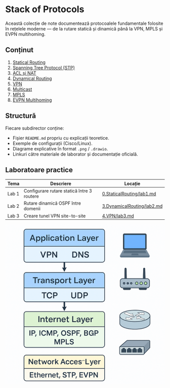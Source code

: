 # Stack of Protocols

Această colecție de note documentează protocoalele fundamentale folosite în rețelele moderne — de la rutare statică și dinamică până la VPN, MPLS și EVPN multihoming.

##  Conținut
1. [Statical Routing](0.StaticalRouting/README.md)
2. [Spanning Tree Protocol (STP)](1.STP/README.md)
3. [ACL și NAT](2.ACL_and_NAT/README.md)
4. [Dynamical Routing](3.DynamicalRouting/README.md)
5. [VPN](4.VPN/README.md)
6. [Multicast](5.Multicast/README.md)
7. [MPLS](6.MPLS/README.md)
8. [EVPN Multihoming](7.EVPN_Multihoming/README.md)

## Structură
Fiecare subdirector conține:
- Fișier `README.md` propriu cu explicații teoretice.  
- Exemple de configurații (Cisco/Linux).  
- Diagrame explicative în format `.png` / `.drawio`.  
- Linkuri către materiale de laborator și documentație oficială.

## Laboratoare practice
| Tema | Descriere | Locație |
|------|------------|---------|
| Lab 1 | Configurare rutare statică între 3 routere | [0.StaticalRouting/lab1.md](0.StaticalRouting/lab1.md) |
| Lab 2 | Rutare dinamică OSPF între domenii | [3.DynamicalRouting/lab2.md](3.DynamicalRouting/lab2.md) |
| Lab 3 | Creare tunel VPN site-to-site | [4.VPN/lab3.md](4.VPN/lab3.md) |

![alt text](TCP_IP_stack.png)